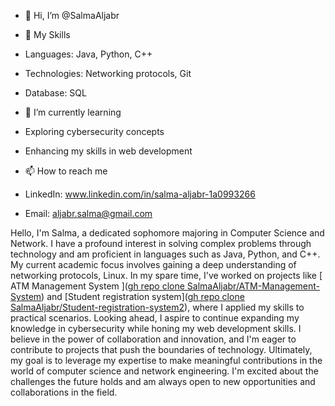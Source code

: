 - 👋 Hi, I’m @SalmaAljabr

- 🚀 My Skills
- Languages: Java, Python, C++
- Technologies: Networking protocols, Git
- Database: SQL

- 🌱 I’m currently learning
-  Exploring cybersecurity concepts
-   Enhancing my skills in web development

- 📫 How to reach me
-  LinkedIn: www.linkedin.com/in/salma-aljabr-1a0993266
-   Email: aljabr.salma@gmail.com


Hello, I'm Salma, a dedicated sophomore majoring in Computer Science and Network. 
I have a profound interest in solving complex problems through technology and am proficient in languages such as Java, Python, and C++. 
My current academic focus involves gaining a deep understanding of networking protocols, Linux. 
In my spare time, I've worked on projects like [ ATM Management System ]([gh repo clone SalmaAljabr/ATM-Management-System](https://github.com/SalmaAljabr/ATM-Management-System.git)) and [Student registration system]([gh repo clone SalmaAljabr/Student-registration-system2](https://github.com/SalmaAljabr/Student-registration-system.git)), where I applied my skills to practical scenarios. 
Looking ahead, I aspire to continue expanding my knowledge in cybersecurity while honing my web development skills. 
I believe in the power of collaboration and innovation, and I'm eager to contribute to projects that push the boundaries of technology. 
Ultimately, my goal is to leverage my expertise to make meaningful contributions in the world of computer science and network engineering. 
I'm excited about the challenges the future holds and am always open to new opportunities and collaborations in the field.


